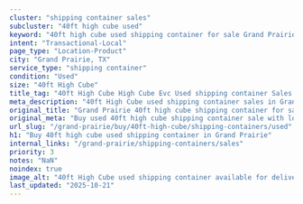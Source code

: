 ```yaml
---
cluster: "shipping container sales"
subcluster: "40ft high cube used"
keyword: "40ft high cube used shipping container for sale Grand Prairie, TX"
intent: "Transactional-Local"
page_type: "Location-Product"
city: "Grand Prairie, TX"
service_type: "shipping container"
condition: "Used"
size: "40ft High Cube"
title_tag: "40ft High Cube High Cube Evc Used shipping container Sales in Grand Prairie | LC Container"
meta_description: "40ft High Cube used shipping container sales in Grand Prairie. High cube containers with extra height. Fast delivery, competitive pricing. Serving shipping containers area. Quote ID: DVC. Call (214) 524-4168 for your free quote today."
original_title: "Grand Prairie 40ft high cube shipping container for sale | LC"
original_meta: "Buy used 40ft high cube shipping container sale with local delivery in Grand Prairie, TX. LC Container — local Since 2003. Request a fast quote today."
url_slug: "/grand-prairie/buy/40ft-high-cube/shipping-containers/used"
h1: "Buy 40ft high cube used shipping container in Grand Prairie"
internal_links: "/grand-prairie/shipping-containers/sales"
priority: 3
notes: "NaN"
noindex: true
image_alt: "40ft High Cube used shipping container available for delivery in Grand Prairie"
last_updated: "2025-10-21"
---
```


<!-- TODO: Add unique city/inventory copy, images, and internal links here. -->
